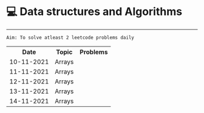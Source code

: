 # 💻 Data structures and Algorithms

------------------------------------------  
    
    Aim: To solve atleast 2 leetcode problems daily

<table>
  <tr>
    <th>Date</th>
    <th>Topic</th>
    <th>Problems</th>
  </tr> 
  <tr>
    <td>10-11-2021</td>
    <td>Arrays</td>
    <td></td>
  </tr>
  <tr>
    <td>11-11-2021</td>
    <td>Arrays</td>
    <td></td>
  </tr>
  <tr>
    <td>12-11-2021</td>
    <td>Arrays</td>
    <td></td>
  </tr>
  <tr>
    <td>13-11-2021</td>
    <td>Arrays</td>
    <td></td>
  </tr>
  <tr>
    <td>14-11-2021</td>
    <td>Arrays</td>
    <td></td>
  </tr>
</table>
